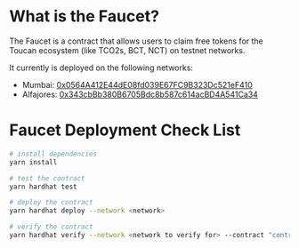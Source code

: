 # What is the Faucet?

The Faucet is a contract that allows users to claim free tokens for the Toucan ecosystem (like TCO2s, BCT, NCT) on testnet networks.

It currently is deployed on the following networks:

- Mumbai: [0x0564A412E44dE08fd039E67FC9B323Dc521eF410](https://mumbai.polygonscan.com/address/0x0564A412E44dE08fd039E67FC9B323Dc521eF410)
- Alfajores: [0x343cbBb380B6705Bdc8b587c614acBD4A541Ca34](https://alfajores.celoscan.io/address/0x343cbBb380B6705Bdc8b587c614acBD4A541Ca34)

# Faucet Deployment Check List

```bash
# install dependencies
yarn install

# test the contract
yarn hardhat test

# deploy the contract
yarn hardhat deploy --network <network>

# verify the contract
yarn hardhat verify --network <network to verify for> --contract "contracts/Faucet.sol:Faucet" <Faucet address> <toucan contract registry address> <BCT address> <NCT address>
```
